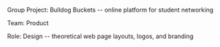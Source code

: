 Group Project: Bulldog Buckets -- online platform for student networking

Team: Product

Role: Design -- theoretical web page layouts, logos, and branding 
